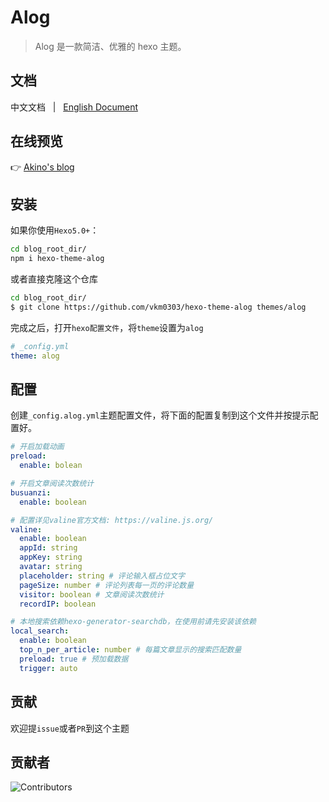 # Alog

> Alog 是一款简洁、优雅的 hexo 主题。

## 文档

中文文档 &nbsp; | &nbsp; [English Document](/README.md)

## 在线预览

👉 [Akino's blog](https://akino.icu)

## 安装

如果你使用`Hexo5.0+`：

```bash
cd blog_root_dir/
npm i hexo-theme-alog
```

或者直接克隆这个仓库

```bash
cd blog_root_dir/
$ git clone https://github.com/vkm0303/hexo-theme-alog themes/alog
```

完成之后，打开`hexo配置文件`，将`theme`设置为`alog`

```yml
# _config.yml
theme: alog
```

## 配置

创建`_config.alog.yml`主题配置文件，将下面的配置复制到这个文件并按提示配置好。

```yml
# 开启加载动画
preload:
  enable: bolean

# 开启文章阅读次数统计
busuanzi:
  enable: boolean

# 配置详见valine官方文档: https://valine.js.org/
valine:
  enable: boolean
  appId: string
  appKey: string
  avatar: string
  placeholder: string # 评论输入框占位文字
  pageSize: number # 评论列表每一页的评论数量
  visitor: boolean # 文章阅读次数统计
  recordIP: boolean

# 本地搜索依赖hexo-generator-searchdb，在使用前请先安装该依赖
local_search:
  enable: boolean
  top_n_per_article: number # 每篇文章显示的搜索匹配数量
  preload: true # 预加载数据
  trigger: auto
```

## 贡献

欢迎提`issue`或者`PR`到这个主题

## 贡献者

<img src="https://raw.githubusercontent.com/hexo-theme-alog/contributors/master/contributors.svg" alt="Contributors" style="max-width: 100%;">
